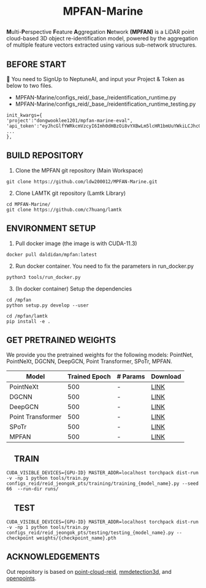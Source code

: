 # <p align="center">MPFAN-Marine</p>

<b>M</b>ulti-<b>P</b>erspective <b>F</b>eature <b>A</b>ggregation <b>N</b>etwork <b>(MPFAN)</b> is a LiDAR point cloud-based 3D object re-identification model, powered by the aggregation of multiple feature vectors extracted using various sub-network structures.

## BEFORE START
📌 You need to SignUp to NeptuneAI, and input your Project & Token as below to two files.
- MPFAN-Marine/configs_reid/\_base\_/reidentification_runtime.py
- MPFAN-Marine/configs_reid/\_base\_/reidentification_runtime_testing.py
```
init_kwargs={
'project':"dongwooklee1201/mpfan-marine-eval",
'api_token':"eyJhcGlfYWRkcmVzcyI6Imh0dHBzOi8vYXBwLm5lcHR1bmUuYWkiLCJhcGlfdXJsIjoiaHR0cHM6Ly9hcHAubmVwdHVuZS5haSIsImFwaV9rZXkiOiJiNmY3MjBiMi01Mjg2LTQwOTYtODIzYy00Mjk4MGIwMTQ4ZjcifQ==",
...
},
```

## BUILD REPOSITORY
1. Clone the MPFAN git repository (Main Workspace)
```
git clone https://github.com/ldw200012/MPFAN-Marine.git
```
2. Clone LAMTK git repository (Lamtk Library)
```
cd MPFAN-Marine/
git clone https://github.com/c7huang/lamtk
```
## ENVIRONMENT SETUP
1. Pull docker image (the image is with CUDA-11.3)
```
docker pull daldidan/mpfan:latest
```
2. Run docker container. You need to fix the parameters in run_docker.py
```
python3 tools/run_docker.py
```
3. (In docker container) Setup the dependencies
```
cd /mpfan
python setup.py develop --user

cd /mpfan/lamtk
pip install -e .
```

## GET PRETRAINED WEIGHTS
We provide you the pretrained weights for the following models: PointNet, PointNeXt, DGCNN, DeepGCN, Point Transformer, SPoTr, MPFAN.

| Model          | Trained Epoch | # Params | Download  |
| -------------- | ------------- | -------- | --------- |
| PointNeXt      | 500           | -        | [LINK](#) |
| DGCNN          | 500           | -        | [LINK](#) |
| DeepGCN        | 500           | -        | [LINK](#) |
| Point Transformer | 500        | -        | [LINK](#) |
| SPoTr          | 500           | -        | [LINK](#) |
| MPFAN          | 500           | -        | [LINK](https://drive.usercontent.google.com/download?id=1pGCarCGP6N-qt4nYr8WU7YqgYSuvEJUT) |

## <img src="https://cdn-icons-png.freepik.com/512/4834/4834296.png" width=15/> TRAIN
```
CUDA_VISIBLE_DEVICES={GPU-ID} MASTER_ADDR=localhost torchpack dist-run -v -np 1 python tools/train.py configs_reid/reid_jeongok_pts/training/training_{model_name}.py --seed 66  --run-dir runs/
```

## <img src="https://cdn-icons-png.flaticon.com/512/5671/5671391.png" width=15/> TEST
```
CUDA_VISIBLE_DEVICES={GPU-ID} MASTER_ADDR=localhost torchpack dist-run -v -np 1 python tools/train.py configs_reid/reid_jeongok_pts/testing/testing_{model_name}.py --checkpoint weights/{checkpoint_name}.pth
```

## ACKNOWLEDGEMENTS
Out repository is based on <a href="https://github.com/bentherien/point-cloud-reid.git">point-cloud-reid</a>, <a href="https://github.com/open-mmlab/mmdetection3d.git">mmdetection3d</a>, and <a href="https://github.com/guochengqian/openpoints.git">openpoints</a>.

<!-- ## CITE OUR WORK -->